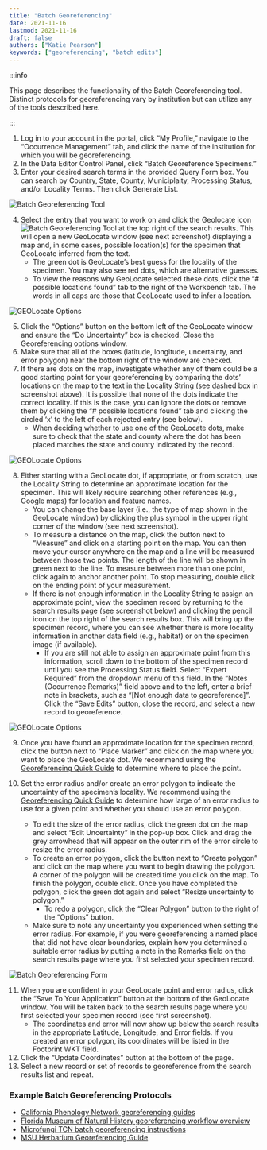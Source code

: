 ```yaml
---
title: "Batch Georeferencing"
date: 2021-11-16
lastmod: 2021-11-16
draft: false
authors: ["Katie Pearson"]
keywords: ["georeferencing", "batch edits"]
---
```


:::info

This page describes the functionality of the Batch Georeferencing tool. Distinct protocols for georeferencing vary by institution but can utilize any of the tools described here.

:::

1. Log in to your account in the portal, click “My Profile,” navigate to the “Occurrence Management” tab, and click the name of the institution for which you will be georeferencing.
2. In the Data Editor Control Panel, click “Batch Georeference Specimens.”
3. Enter your desired search terms in the provided Query Form box. You can search by Country, State, County, Municiplaity, Processing Status, and/or Locality Terms. Then click Generate List.

![Batch Georeferencing Tool](/img/batchgeoreference.png)

4. Select the entry that you want to work on and click the Geolocate icon ![Batch Georeferencing Tool](/img/geolocate.png) at the top right of the search results. This will open a new GeoLocate window (see next screenshot) displaying a map and, in some cases, possible location(s) for the specimen that GeoLocate inferred from the text.
   - The green dot is GeoLocate’s best guess for the locality of the specimen. You may also see red dots, which are alternative guesses.
   - To view the reasons why GeoLocate selected these dots, click the “# possible locations found” tab to the right of the Workbench tab. The words in all caps are those that GeoLocate used to infer a location.

![GEOLocate Options](/img/georeferenceguesses.jpg)

5. Click the “Options” button on the bottom left of the GeoLocate window and ensure the “Do Uncertainty” box is checked. Close the Georeferencing options window.
6. Make sure that all of the boxes (latitude, longitude, uncertainty, and error polygon) near the bottom right of the window are checked.
7. If there are dots on the map, investigate whether any of them could be a good starting point for your georeferencing by comparing the dots’ locations on the map to the text in the Locality String (see dashed box in screenshot above). It is possible that none of the dots indicate the correct locality. If this is the case, you can ignore the dots or remove them by clicking the “# possible locations found” tab and clicking the circled ‘x’ to the left of each rejected entry (see below).
   - When deciding whether to use one of the GeoLocate dots, make sure to check that the state and county where the dot has been placed matches the state and county indicated by the record.

![GEOLocate Options](/img/geolocateoptions.png)

8. Either starting with a GeoLocate dot, if appropriate, or from scratch, use the Locality String to determine an approximate location for the specimen. This will likely require searching other references (e.g., Google maps) for location and feature names.
   - You can change the base layer (i.e., the type of map shown in the GeoLocate window) by clicking the plus symbol in the upper right corner of the window (see next screenshot).
   - To measure a distance on the map, click the button next to “Measure” and click on a starting point on the map. You can then move your cursor anywhere on the map and a line will be measured between those two points. The length of the line will be shown in green next to the line. To measure between more than one point, click again to anchor another point. To stop measuring, double click on the ending point of your measurement.
   - If there is not enough information in the Locality String to assign an approximate point, view the specimen record by returning to the search results page (see screenshot below) and clicking the pencil icon on the top right of the search results box. This will bring up the specimen record, where you can see whether there is more locality information in another data field (e.g., habitat) or on the specimen image (if available).
     - If you are still not able to assign an approximate point from this information, scroll down to the bottom of the specimen record until you see the Processing Status field. Select “Expert Required” from the dropdown menu of this field. In the “Notes (Occurrence Remarks)” field above and to the left, enter a brief note in brackets, such as “[Not enough data to georeference]”. Click the “Save Edits” button, close the record, and select a new record to georeference.

![GEOLocate Options](/img/geolocateoptions2.jpg)

9. Once you have found an approximate location for the specimen record, click the button next to “Place Marker” and click on the map where you want to place the GeoLocate dot. We recommend using the [Georeferencing Quick Guide](https://docs.gbif.org/georeferencing-quick-reference-guide/1.0/en/) to determine where to place the point.

10. Set the error radius and/or create an error polygon to indicate the uncertainty of the specimen’s locality. We recommend using the [Georeferencing Quick Guide](https://docs.gbif.org/georeferencing-quick-reference-guide/1.0/en/) to determine how large of an error radius to use for a given point and whether you should use an error polygon.
    - To edit the size of the error radius, click the green dot on the map and select “Edit Uncertainty” in the pop-up box. Click and drag the grey arrowhead that will appear on the outer rim of the error circle to resize the error radius.
    - To create an error polygon, click the button next to “Create polygon” and click on the map where you want to begin drawing the polygon. A corner of the polygon will be created time you click on the map. To finish the polygon, double click. Once you have completed the polygon, click the green dot again and select “Resize uncertainty to polygon.”
      - To redo a polygon, click the “Clear Polygon” button to the right of the “Options” button.
    - Make sure to note any uncertainty you experienced when setting the error radius. For example, if you were georeferencing a named place that did not have clear boundaries, explain how you determined a suitable error radius by putting a note in the Remarks field on the search results page where you first selected your specimen record.

![Batch Georeferencing Form](/img/batchgeoreferencemod.png)

11. When you are confident in your GeoLocate point and error radius, click the “Save To Your Application” button at the bottom of the GeoLocate window. You will be taken back to the search results page where you first selected your specimen record (see first screenshot).
    - The coordinates and error will now show up below the search results in the appropriate Latitude, Longitude, and Error fields. If you created an error polygon, its coordinates will be listed in the Footprint WKT field.
12. Click the “Update Coordinates” button at the bottom of the page.
13. Select a new record or set of records to georeference from the search results list and repeat.

### Example Batch Georeferencing Protocols

- [California Phenology Network georeferencing guides](https://www.capturingcaliforniasflowers.org/georeferencing-protocols-and-guides.html)
- [Florida Museum of Natural History georeferencing workflow overview](https://www.floridamuseum.ufl.edu/mossesinflas/georeferencing/)
- [Microfungi TCN batch georeferencing instructions](https://www.microfungi.org/files/1014/7915/7996/Georeferencing.pdf)
- [MSU Herbarium Georeferencing Guide](https://herbarium.appstate.edu/sites/herbarium.appstate.edu/files/missa_how_to_geolocate_in_symbiota_0.pdf)
